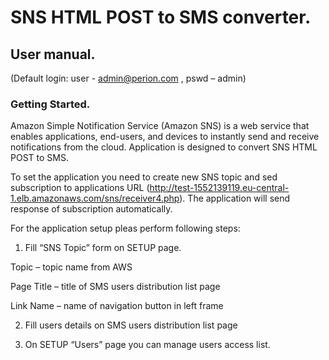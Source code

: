 # SNS HTML POST to SMS converter.
##        User manual.
(Default login: user - admin@perion.com , pswd – admin)

### Getting Started.

Amazon Simple Notification Service (Amazon SNS) is a web service that enables applications, end-users, and devices to instantly send and receive notifications from the cloud.  Application is designed to convert SNS HTML POST to SMS.

To set the application you need to create new SNS topic and sed subscription to applications URL (http://test-1552139119.eu-central-1.elb.amazonaws.com/sns/receiver4.php).  The application will send response of subscription automatically.  

For the application setup pleas perform following steps:

1. Fill “SNS Topic” form on SETUP page.

  Topic – topic name from AWS

  Page Title – title of SMS users distribution list page
  
  Link Name – name of navigation button in left frame

2. Fill users details on SMS users distribution list page

3. On SETUP “Users” page you can manage users access list.
